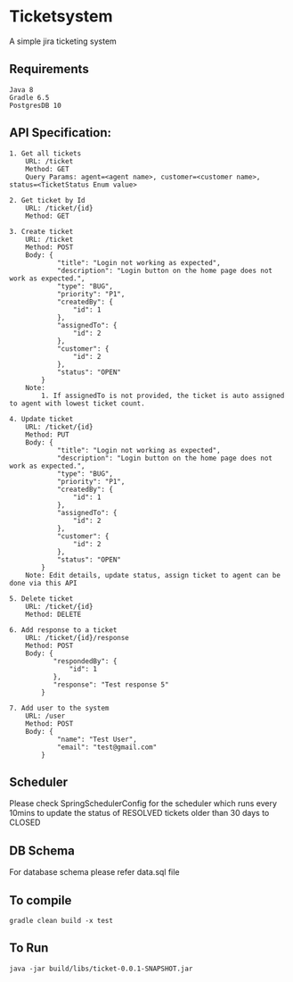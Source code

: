 # Ticketsystem
A simple jira ticketing system

## Requirements
```
Java 8
Gradle 6.5
PostgresDB 10
```

## API Specification:
```
1. Get all tickets
	URL: /ticket
	Method: GET
	Query Params: agent=<agent name>, customer=<customer name>, status=<TicketStatus Enum value>
	
2. Get ticket by Id
	URL: /ticket/{id}
	Method: GET
	
3. Create ticket
	URL: /ticket
	Method: POST
	Body: {
			"title": "Login not working as expected",
			"description": "Login button on the home page does not work as expected.",
			"type": "BUG",
			"priority": "P1",
			"createdBy": {
				"id": 1
			},
			"assignedTo": {
				"id": 2
			},
			"customer": {
				"id": 2
			},
			"status": "OPEN"
		}
	Note: 
		1. If assignedTo is not provided, the ticket is auto assigned to agent with lowest ticket count. 

4. Update ticket
	URL: /ticket/{id}
	Method: PUT
	Body: {
			"title": "Login not working as expected",
			"description": "Login button on the home page does not work as expected.",
			"type": "BUG",
			"priority": "P1",
			"createdBy": {
				"id": 1
			},
			"assignedTo": {
				"id": 2
			},
			"customer": {
				"id": 2
			},
			"status": "OPEN"
		}
	Note: Edit details, update status, assign ticket to agent can be done via this API
	
5. Delete ticket
	URL: /ticket/{id}
	Method: DELETE
	
6. Add response to a ticket
	URL: /ticket/{id}/response
	Method: POST
	Body: {
		   "respondedBy": {
			   "id": 1
		   },
		   "response": "Test response 5"
		}
	
7. Add user to the system
	URL: /user
	Method: POST
	Body: {
			"name": "Test User",
			"email": "test@gmail.com"
		}
```
## Scheduler

Please check SpringSchedulerConfig for the scheduler which runs every 10mins to update the status of RESOLVED tickets older than 30 days to CLOSED

## DB Schema
For database schema please refer data.sql file

## To compile
```
gradle clean build -x test
```

## To Run
```
java -jar build/libs/ticket-0.0.1-SNAPSHOT.jar
```
